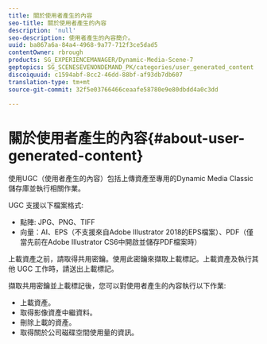 ```yaml
---
title: 關於使用者產生的內容
seo-title: 關於使用者產生的內容
description: 'null'
seo-description: 使用者產生的內容簡介。
uuid: ba867a6a-84a4-4968-9a77-712f3ce5dad5
contentOwner: rbrough
products: SG_EXPERIENCEMANAGER/Dynamic-Media-Scene-7
geptopics: SG_SCENESEVENONDEMAND_PK/categories/user_generated_content
discoiquuid: c1594abf-8cc2-46dd-88bf-af93db7db607
translation-type: tm+mt
source-git-commit: 32f5e03766466ceaafe58780e9e80dbdd4a0c3dd

---
```



# 關於使用者產生的內容{#about-user-generated-content}

使用UGC（使用者產生的內容）包括上傳資產至專用的Dynamic Media Classic儲存庫並執行相關作業。

UGC 支援以下檔案格式:

* 點陣: JPG、PNG、TIFF
* 向量：AI、EPS（不支援來自Adobe Illustrator 2018的EPS檔案）、PDF（僅當先前在Adobe Illustrator CS6中開啟並儲存PDF檔案時）

上載資產之前，請取得共用密鑰。使用此密鑰來擷取上載標記。上載資產及執行其他 UGC 工作時，請送出上載標記。

擷取共用密鑰並上載標記後，您可以對使用者產生的內容執行以下作業:

* 上載資產。
* 取得影像資產中繼資料。
* 刪除上載的資產。
* 取得關於公司磁碟空間使用量的資訊。

